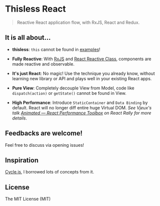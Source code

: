 # Thisless React

> Reactive React application flow, with RxJS, React and Redux.

## It is all about...
- **thisless**: `this` cannot be found in [examples](./examples)!

- **Fully Reactive**: With [RxJS](https://github.com/Reactive-Extensions/RxJS) and [React Reactive Class](https://github.com/jas-chen/react-reactive-class), components are made reactive and observable.

- **It's just React**: No magic! Use the technique you already know, without learning new library or API and plays well in your existing React apps.

- **Pure View**: Completely decouple View from Model, code like `dispatch(action)` or `getState()` cannot be found in View.

- **High Performance**: Introduce `StaticContainer` and `Data Binding` by default. React will no longer diff entire huge Virtual DOM. *See Vjeux's talk [Animated — React Performance Toolbox](https://speakerdeck.com/vjeux/react-rally-animated-react-performance-toolbox) on React Rally for more details*.

## Feedbacks are welcome!
Feel free to discuss via opening issues!

## Inspiration
[Cycle.js](http://cycle.js.org/), I borrowed lots of concepts from it.

## License
The MIT License (MIT)
